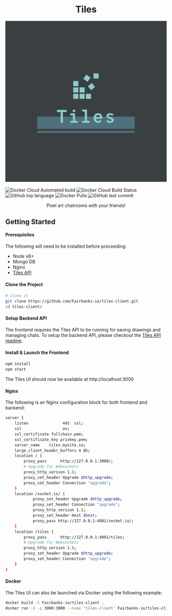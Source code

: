 <h1 align="center">
  Tiles
</h1>

<img src="https://raw.githubusercontent.com/Fairbanks-io/tiles-client/master/logo.png" alt="tiles-logo"/>

![Docker Cloud Automated build](https://img.shields.io/docker/cloud/automated/fairbanksio/tiles-client.svg)
![Docker Cloud Build Status](https://img.shields.io/docker/cloud/build/fairbanksio/tiles-client.svg)
![GitHub top language](https://img.shields.io/github/languages/top/Fairbanks-io/tiles-client.svg)
![Docker Pulls](https://img.shields.io/docker/pulls/fairbanksio/tiles-client.svg)
![GitHub last commit](https://img.shields.io/github/last-commit/Fairbanks-io/tiles-client.svg)

<p align="center">Pixel art chatrooms with your friends!</p>

## Getting Started

#### Prerequisites

The following will need to be installed before proceeding:

- Node v8+
- Mongo DB
- Nginx
- [Tiles API](https://github.com/Fairbanks-io/tiles-api)

#### Clone the Project

```sh
# Clone it
git clone https://github.com/Fairbanks-io/tiles-client.git
cd tiles-client/
```

#### Setup Backend API

The frontend requires the Tiles API to be running for saving drawings and managing chats. To setup the backend API, please checkout the [Tiles API readme](https://github.com/Fairbanks-io/tiles-api/blob/master/README.md).

#### Install & Launch the Frontend

```sh
npm install
npm start
```

The Tiles UI should now be available at http://localhost:3000

#### Nginx

The following is an Nginx configuration block for both frontend and backend:

```sh
server {
    listen               443  ssl;
    ssl                  on;
    ssl_certificate fullchain.pem;
    ssl_certificate_key privkey.pem;
    server_name    tiles.mysite.io;
    large_client_header_buffers 4 8k;
    location / {
        proxy_pass      http://127.0.0.1:3000/;
        # Upgrade for Websockets
        proxy_http_version 1.1;
        proxy_set_header Upgrade $http_upgrade;
        proxy_set_header Connection "upgrade";
    }
    location /socket.io/ {
            proxy_set_header Upgrade $http_upgrade;
            proxy_set_header Connection "upgrade";
            proxy_http_version 1.1;
            proxy_set_header Host $host;
            proxy_pass http://127.0.0.1:4001/socket.io/;
    }
    location /tiles {
        proxy_pass      http://127.0.0.1:4001/tiles;
        # Upgrade for Websockets
        proxy_http_version 1.1;
        proxy_set_header Upgrade $http_upgrade;
        proxy_set_header Connection "upgrade";
    }
}
```

#### Docker

The Tiles UI can also be launched via Docker using the following example:

```sh
docker build -t Fairbanks-io/tiles-client .
docker run -d -p 3000:3000 --name 'tiles-client' Fairbanks-io/tiles-client
```
